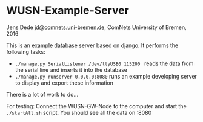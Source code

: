 WUSN-Example-Server
===================

Jens Dede <jd@comnets.uni-bremen.de>, ComNets University of Bremen, 2016


This is an example database server based on django. It performs the following
tasks:

- `./manage.py SerialListener /dev/ttyUSB0 115200 ` reads the data from the
  serial line and inserts it into the database
- `./manage.py runserver 0.0.0.0:8080` runs an example developing server to
  display and export these information

There is a lot of work to do...

For testing: Connect the WUSN-GW-Node to the computer and start the
`./startAll.sh` script. You should see all the data on <IP>:8080
